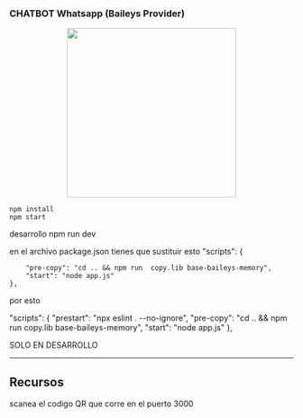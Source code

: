### CHATBOT Whatsapp (Baileys Provider)

<p align="center">
  <img width="300" src="https://i.imgur.com/Oauef6t.png">
</p>





```
npm install
npm start
```
desarrollo 
npm run dev

en el archivo package.json 
tienes que sustituir esto 
    "scripts": {
        
        "pre-copy": "cd .. && npm run  copy.lib base-baileys-memory",
        "start": "node app.js"
    },
por esto

  "scripts": {
        "prestart": "npx eslint . --no-ignore",
        "pre-copy": "cd .. && npm run  copy.lib base-baileys-memory",
        "start": "node app.js"
    },

SOLO EN DESARROLLO


---
## Recursos
scanea el codigo QR que corre en el puerto 3000